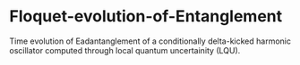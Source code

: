 # Floquet-evolution-of-Entanglement
Time evolution of Eadantanglement of a conditionally delta-kicked harmonic oscillator computed through local quantum uncertainity (LQU). 
